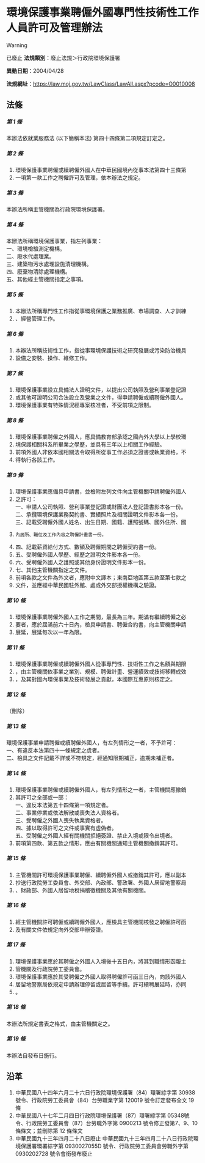 # 環境保護事業聘僱外國專門性技術性工作人員許可及管理辦法


> [!WARNING]
> 已廢止
**法規類別**：廢止法規＞行政院環境保護署

**異動日期**：2004/04/28  

**法規網址**：https://law.moj.gov.tw/LawClass/LawAll.aspx?pcode=O0010008



## 法條
##### 第 1 條
本辦法依就業服務法 (以下簡稱本法) 第四十四條第二項規定訂定之。

##### 第 2 條
1. 環境保護事業聘僱或續聘僱外國人在中華民國境內從事本法第四十三條第
1. 一項第一款工作之聘僱許可及管理，依本辦法之規定。

##### 第 3 條
本辦法所稱主管機關為行政院環境保護署。

##### 第 4 條
本辦法所稱環境保護事業，指左列事業：  
一、環境檢驗測定機構。  
二、廢水代處理業。  
三、建築物污水處理設施清理機構。  
四、廢棄物清除處理機構。  
五、其他經主管機關指定之事項。

##### 第 5 條
1. 本辦法所稱專門性工作指從事環境保護之業務推廣、市場調查、人才訓練
1. 、經營管理工作。

##### 第 6 條
1. 本辦法所稱技術性工作，指從事環境保護技術之研究發展或污染防治機具
1. 設備之安裝、操作、維修工作。

##### 第 7 條
1. 環境保護事業設立具備法人證明文件，以提出公司執照及營利事業登記證
1. 或其他可證明公司合法設立及營業之文件，得申請聘僱或續聘僱外國人。
1. 環境保護事業有特殊情況經專案核准者，不受前項之限制。

##### 第 8 條
1. 環境保護事業聘僱之外國人，應具備教育部承認之國內外大學以上學校環
1. 境保護相關科系所畢業之學歷，並具有三年以上相關工作經驗。
1. 前項外國人非依本國相關法令取得所從事工作必須之證書或執業資格，不
1. 得執行各該工作。

##### 第 9 條
1. 環境保護事業應備具申請書，並檢附左列文件向主管機關申請聘僱外國人
1. 之許可：  
一、申請人公司執照、營利事業登記證或財團法人登記證書影本各一份。  
二、承攬環境保護業務契約書、實績照片及相關證明文件影本各一份。  
三、記載受聘僱外國人姓名、出生日期、國籍、護照號碼、國外住所、國
1.     內居所、職位及工作內容之聘僱計畫書一份。
1. 四、記載薪資給付方式、數額及聘僱期間之聘僱契約書一份。
1. 五、受聘僱外國人學歷、經歷之證明文件影本各一份。
1. 六、受聘僱外國人之護照或其他身份證明文件影本一份。
1. 七、其他主管機關指定之文件。
1. 前項各款之文件為外文者，應附中文譯本；東南亞地區第五款至第七款之
1. 文件，並應經中華民國駐外館、處或外交部授權機構之驗證。

##### 第 10 條
1. 環境保護事業聘僱外國人工作之期間，最長為三年。期滿有繼續聘僱之必
1. 要者，應於屆滿前六十日內，檢具申請書、聘僱合約書，向主管機關申請
1. 展延，展延每次以一年為限。

##### 第 11 條
1. 環境保護事業聘僱或續聘僱外國人從事專門性、技術性工作之名額與期限
1. ，由主管機關依事業之業別、規模、聘僱計畫、營運績效或技術移轉成效
1. ，及其對國內環保事業及技術發展之貢獻，本國際互惠原則核定之。

##### 第 12 條
（刪除）

##### 第 13 條
環境保護事業申請聘僱或續聘僱外國人，有左列情形之一者，不予許可：  
一、有違反本法第四十一條規定之虞者。  
二、檢具之文件記戴不詳或不符規定，經通知限期補正，逾期未補正者。

##### 第 14 條
1. 環境保護事業聘僱或續聘僱外國人，有左列情形之一者，主管機關應撤銷
1. 其許可之全部或一部：  
一、違反本法第五十四條第一項規定者。  
二、事業停業或依法解散或喪失法人資格者。  
三、受聘僱之外國人喪失執業資格者。  
四、據以取得許可之文件或事實有虛偽者。  
五、受聘僱之外國人經有關機關拒絕簽證、禁止入境或限令出境者。
1. 前項第四款、第五款之情形，應由有關機關通知主管機關撤銷其許可。

##### 第 15 條
1. 主管機關許可環境保護事業聘僱、續聘僱外國人或撤銷其許可，應以副本
1. 抄送行政院勞工委員會、外交部、內政部、警政署、外國人居留地警察局
1. 、財政部、外國人居留地稅捐稽徵機關及其他有關機關。

##### 第 16 條
1. 經主管機關許可聘僱或續聘僱外國人，應檢具主管機關核發之聘僱許可函
1. 及有關文件依規定向外交部申辦簽證。

##### 第 17 條
1. 環境保護事業應於其聘僱之外國人入境後十五日內，將其到職情形函報主
1. 管機關及行政院勞工委員會。
1. 環境保護事業應於其受聘僱之外國人取得聘僱許可函三日內，向該外國人
1. 居留地警察局依規定申請辦理停留或居留等手續。許可續聘展延時，亦同
1. 。

##### 第 18 條
本辦法所規定書表之格式，由主管機關定之。

##### 第 19 條
本辦法自發布日施行。

## 沿革
1. 中華民國八十四年六月二十六日行政院環境保護署（84）環署綜字第 30938  號令、行政院勞工委員會（84）台勞職業字第 120019 號令訂定發布全文 19 條
1. 中華民國八十七年二月四日行政院環境保護署（87）環署綜字第 05348號令、行政院勞工委員會（87）台勞職外字第 0900213  號令修正發第7、9、10  條條文；並刪除第 12 條條文
1. 中華民國九十三年四月二十八日廢止                              中華民國九十三年四月二十八日行政院環境保護署環署綜字第 0930027055D 號令、行政院勞工委員會勞職外字第 0930202728  號令會銜發布廢止
